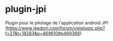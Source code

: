 # plugin-jpi
Plugin pour le pilotage de l'application android JPI (https://www.jeedom.com/forum/viewtopic.php?f=27&t=18283&p=469610#p469388).
